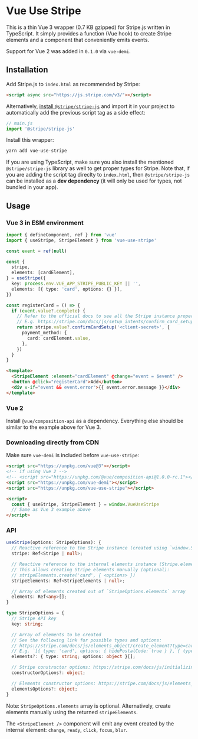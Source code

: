 # Vue Use Stripe

This is a thin Vue 3 wrapper (0.7 KB gzipped) for Stripe.js written in TypeScript. It simply provides a function (Vue hook) to create Stripe elements and a component that conveniently emits events.

Support for Vue 2 was added in `0.1.0` via `vue-demi`.

## Installation

Add Stripe.js to `index.html` as recommended by Stripe:

```html
<script async src="https://js.stripe.com/v3/"></script>
```

Alternatively, [install `@stripe/stripe-js`](https://github.com/stripe/stripe-js) and import it in your project to automatically add the previous script tag as a side effect:

```js
// main.js
import '@stripe/stripe-js'
```

Install this wrapper:

```bash
yarn add vue-use-stripe
```

If you are using TypeScript, make sure you also install the mentioned `@stripe/stripe-js` library as well to get proper types for Stripe. Note that, if you are adding the script tag direclty to `index.html`, then `@stripe/stripe-js` can be installed as a **dev dependency** (it will only be used for types, not bundled in your app).

## Usage

### Vue 3 in ESM environment

```ts
import { defineComponent, ref } from 'vue'
import { useStripe, StripeElement } from 'vue-use-stripe'

const event = ref(null)

const {
  stripe,
  elements: [cardElement],
} = useStripe({
  key: process.env.VUE_APP_STRIPE_PUBLIC_KEY || '',
  elements: [{ type: 'card', options: {} }],
})

const registerCard = () => {
  if (event.value?.complete) {
    // Refer to the official docs to see all the Stripe instance properties.
    // E.g. https://stripe.com/docs/js/setup_intents/confirm_card_setup
    return stripe.value?.confirmCardSetup('<client-secret>', {
      payment_method: {
        card: cardElement.value,
      },
    })
  }
}
```

```html
<template>
  <StripeElement :element="cardElement" @change="event = $event" />
  <button @click="registerCard">Add</button>
  <div v-if="event && event.error">{{ event.error.message }}</div>
</template>
```

### Vue 2

Install `@vue/composition-api` as a dependency. Everything else should be similar to the example above for Vue 3.

### Downloading directly from CDN

Make sure `vue-demi` is included before `vue-use-stripe`:

```html
<script src="https://unpkg.com/vue@3"></script>
<!-- if using Vue 2 -->
<!-- <script src="https://unpkg.com/@vue/composition-api@1.0.0-rc.1"></script> -->
<script src="https://unpkg.com/vue-demi"></script>
<script src="https://unpkg.com/vue-use-stripe"></script>

<script>
  const { useStripe, StripeElement } = window.VueUseStripe
  // Same as Vue 3 example above
</script>
```

### API

```ts
useStripe(options: StripeOptions): {
  // Reactive reference to the Stripe instance (created using `window.Stripe`) with proper typings
  stripe: Ref<Stripe | null>;

  // Reactive reference to the internal elements instance (Stripe.elements(...)).
  // This allows creating Stripe elements manually (optional):
  // stripeElements.create('card', { <options> })
  stripeElements: Ref<StripeElements | null>;

  // Array of elements created out of `StripeOptions.elements` array
  elements: Ref<any>[];
}

type StripeOptions = {
  // Stripe API key
  key: string;

  // Array of elements to be created
  // See the following link for possible types and options:
  // https://stripe.com/docs/js/elements_object/create_element?type=card
  // E.g. `[{ type: 'card', options: { hidePostalCode: true } }, { type: 'fpxBank' }, ...]
  elements?: { type: string; options: object }[];

  // Stripe constructor options: https://stripe.com/docs/js/initializing
  constructorOptions?: object;

  // Elements constructor options: https://stripe.com/docs/js/elements_object/create
  elementsOptions?: object;
}
```

Note: `StripeOptions.elements` array is optional. Alternatively, create elements manually using the returned `stripeElements`.

The `<StripeElement />` component will emit any event created by the internal element: `change`, `ready`, `click`, `focus`, `blur`.
